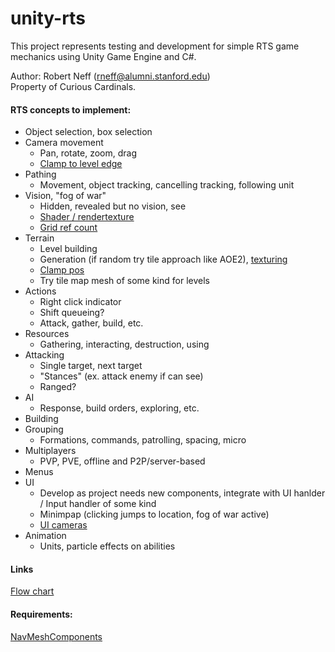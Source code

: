 # unity-rts

This project represents testing and development for simple RTS game mechanics using Unity Game Engine and C#.

Author: Robert Neff (rneff@alumni.stanford.edu)  
Property of Curious Cardinals.

#### RTS concepts to implement:  

- Object selection, box selection  
- Camera movement  
    - Pan, rotate, zoom, drag  
    - [Clamp to level edge](https://answers.unity.com/questions/1223377/how-to-stop-the-camera-when-the-player-has-reached.html)
- Pathing  
    - Movement, object tracking, cancelling tracking, following unit
- Vision, "fog of war"  
    - Hidden, revealed but no vision, see  
    - [Shader  / rendertexture](https://andrewhungblog.wordpress.com/2018/06/23/implementing-fog-of-war-in-unity/)
    - [Grid ref count](https://blog.gemserk.com/2018/08/27/implementing-fog-of-war-for-rts-games-in-unity-1-2/)
- Terrain  
    - Level building  
    - Generation (if random try tile approach like AOE2), [texturing](https://tech.innogames.com/terrain-shader-in-unity/)
    - [Clamp pos](https://forum.unity.com/threads/in-game-snap-to-grid.77029/)
    - Try tile map mesh of some kind for levels
- Actions  
    - Right click indicator  
    - Shift queueing?  
    - Attack, gather, build, etc.
- Resources  
    - Gathering, interacting, destruction, using  
- Attacking  
    - Single target, next target  
    - "Stances" (ex. attack enemy if can see)  
    - Ranged?  
- AI  
    - Response, build orders, exploring, etc.  
- Building  
- Grouping  
    - Formations, commands, patrolling, spacing, micro  
- Multiplayers  
    - PVP, PVE, offline and P2P/server-based  
- Menus  
- UI  
    - Develop as project needs new components, integrate with UI hanlder / Input handler of some kind
    - Minimpap (clicking jumps to location, fog of war active)  
    - [UI cameras](https://answers.unity.com/questions/878667/world-space-canvas-on-top-of-everything.html)  
- Animation  
    - Units, particle effects on abilities  
 
#### Links 

[Flow chart](https://drive.google.com/file/d/1ahTbVrirH2d-aui5a-4yt30Q8P8YACB0/view?usp=sharing)  

#### Requirements:

[NavMeshComponents](https://github.com/Unity-Technologies/NavMeshComponents)